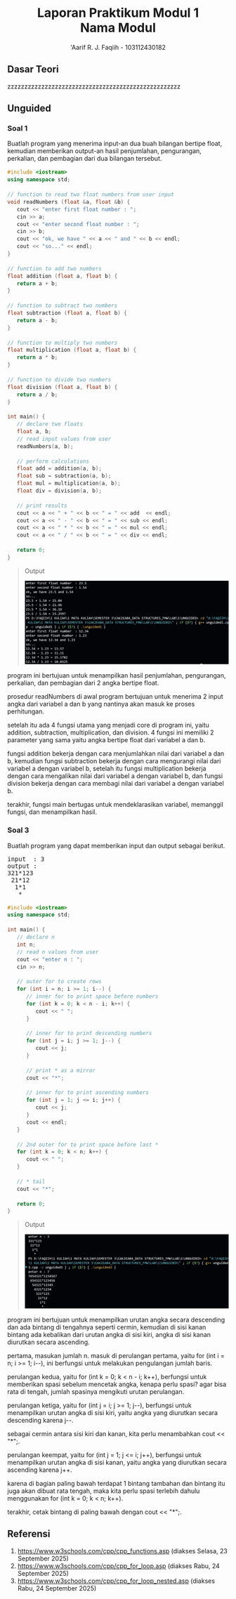 <h1 align="center">Laporan Praktikum Modul 1 <br> Nama Modul</h1>
<p align="center">'Aarif R. J. Faqiih - 103112430182</p>

## Dasar Teori

zzzzzzzzzzzzzzzzzzzzzzzzzzzzzzzzzzzzzzzzzzzzzzzzzzz

## Unguided

### Soal 1

Buatlah program yang menerima input-an dua buah bilangan bertipe float, kemudian memberikan output-an hasil penjumlahan, pengurangan, perkalian, dan pembagian dari dua bilangan tersebut.

```cpp
#include <iostream>
using namespace std;

// function to read two float numbers from user input
void readNumbers (float &a, float &b) {
   cout << "enter first float number : ";
   cin >> a;
   cout << "enter second float number : ";
   cin >> b;
   cout << "ok, we have " << a << " and " << b << endl;
   cout << "so..." << endl;
}

// function to add two numbers
float addition (float a, float b) {
   return a + b;
}

// function to subtract two numbers
float subtraction (float a, float b) {
   return a - b;
}

// function to multiply two numbers
float multiplication (float a, float b) {
   return a * b;
}

// function to divide two numbers
float division (float a, float b) {
   return a / b;
}

int main() {
   // declare two floats
   float a, b;
   // read input values from user
   readNumbers(a, b);

   // perform calculations
   float add = addition(a, b);
   float sub = subtraction(a, b);
   float mul = multiplication(a, b);
   float div = division(a, b);

   // print results
   cout << a << " + " << b << " = " << add  << endl;
   cout << a << " - " << b << " = " << sub << endl;
   cout << a << " * " << b << " = " << mul << endl;
   cout << a << " / " << b << " = " << div << endl;

   return 0;
}
```

> Output
> 
> ![Screenshot Output Unguided 1](output/ss_unguided_1.jpg)

program ini bertujuan untuk menampilkan hasil penjumlahan, pengurangan, perkalian, dan pembagian dari 2 angka bertipe float.

prosedur readNumbers di awal program bertujuan untuk menerima 2 input angka dari variabel a dan b yang nantinya akan masuk ke proses perhitungan.

setelah itu ada 4 fungsi utama yang menjadi core di program ini, yaitu addition, subtraction, multiplication, dan division. 4 fungsi ini memiliki 2 parameter yang sama yaitu angka bertipe float dari variabel a dan b.

fungsi addition bekerja dengan cara menjumlahkan nilai dari variabel a dan b, kemudian fungsi subtraction bekerja dengan cara mengurangi nilai dari variabel a dengan variabel b, setelah itu fungsi multiplication bekerja dengan cara mengalikan nilai dari variabel a dengan variabel b, dan fungsi division bekerja dengan cara membagi nilai dari variabel a dengan variabel b.

terakhir, fungsi main bertugas untuk mendeklarasikan variabel, memanggil fungsi, dan menampilkan hasil.

### Soal 3

Buatlah program yang dapat memberikan input dan output sebagai berikut.

<pre>
input  : 3
output :
321*123
 21*12
  1*1
   *
</pre>

```cpp
#include <iostream>
using namespace std;

int main() {
   // declare n
   int n;
   // read n values from user
   cout << "enter n : ";
   cin >> n;

   // outer for to create rows
   for (int i = n; i >= 1; i--) {
      // inner for to print space before numbers
      for (int k = 0; k < n - i; k++) {
         cout << " ";
      }

      // inner for to print descending numbers
      for (int j = i; j >= 1; j--) {
         cout << j;
      }

      // print * as a mirror
      cout << "*";

      // inner for to print ascending numbers
      for (int j = 1; j <= i; j++) {
         cout << j;
      }
      cout << endl;
   }

   // 2nd outer for to print space before last *
   for (int k = 0; k < n; k++) {
      cout << " ";
   }

   // * tail
   cout << "*";

   return 0;
}
```

> Output
> 
> ![Screenshot Output Unguided 1](output/ss_unguided_3.jpg)

program ini bertujuan untuk menampilkan urutan angka secara descending dan ada bintang di tengahnya seperti cermin, kemudian di sisi kanan bintang ada kebalikan dari urutan angka di sisi kiri, angka di sisi kanan diurutkan secara ascending.

pertama, masukan jumlah n. masuk di perulangan pertama, yaitu for (int i = n; i >= 1; i--), ini berfungsi untuk melakukan pengulangan jumlah baris.

perulangan kedua, yaitu for (int k = 0; k < n - i; k++), berfungsi untuk memberikan spasi sebelum mencetak angka, kenapa perlu spasi? agar bisa rata di tengah, jumlah spasinya mengikuti urutan perulangan.

perulangan ketiga, yaitu for (int j = i; j >= 1; j--), berfungsi untuk menampilkan urutan angka di sisi kiri, yaitu angka yang diurutkan secara descending karena j--.

sebagai cermin antara sisi kiri dan kanan, kita perlu menambahkan cout << "*";.

perulangan keempat, yaitu for (int j = 1; j <= i; j++), berfungsi untuk menampilkan urutan angka di sisi kanan, yaitu angka yang diurutkan secara ascending karena j++.

karena di bagian paling bawah terdapat 1 bintang tambahan dan bintang itu juga akan dibuat rata tengah, maka kita perlu spasi terlebih dahulu menggunakan for (int k = 0; k < n; k++).

terakhir, cetak bintang di paling bawah dengan cout << "*";.

## Referensi

1. https://www.w3schools.com/cpp/cpp_functions.asp (diakses Selasa, 23 September 2025)
2. https://www.w3schools.com/cpp/cpp_for_loop.asp (diakses Rabu, 24 September 2025)
3. https://www.w3schools.com/cpp/cpp_for_loop_nested.asp (diakses Rabu, 24 September 2025)
